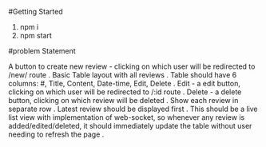 #Getting Started
1. npm i
2. npm start

#problem Statement

  A button to create new review - clicking on which user will be redirected to /new/ route . 
  Basic Table layout with all reviews .
  Table should have 6 columns: #, Title, Content, Date-time, Edit, Delete .
  Edit - a edit button, clicking on which user will be redirected to /:id route .
  Delete - a delete button, clicking on which review will be deleted .
  Show each review in separate row . 
  Latest review should be displayed first .
  This should be a live list view with implementation of web-socket, so whenever any review is added/edited/deleted, it should immediately update the table without user   needing to refresh the page .
